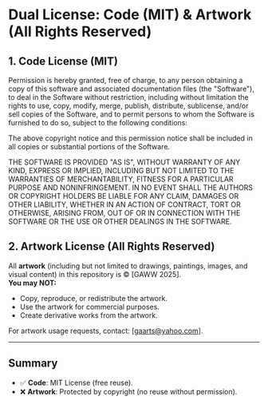 # Dual License: Code (MIT) & Artwork (All Rights Reserved)

## 1. Code License (MIT)
Permission is hereby granted, free of charge, to any person obtaining a copy
of this software and associated documentation files (the "Software"), to deal
in the Software without restriction, including without limitation the rights
to use, copy, modify, merge, publish, distribute, sublicense, and/or sell
copies of the Software, and to permit persons to whom the Software is
furnished to do so, subject to the following conditions:

The above copyright notice and this permission notice shall be included in all
copies or substantial portions of the Software.

THE SOFTWARE IS PROVIDED "AS IS", WITHOUT WARRANTY OF ANY KIND, EXPRESS OR
IMPLIED, INCLUDING BUT NOT LIMITED TO THE WARRANTIES OF MERCHANTABILITY,
FITNESS FOR A PARTICULAR PURPOSE AND NONINFRINGEMENT. IN NO EVENT SHALL THE
AUTHORS OR COPYRIGHT HOLDERS BE LIABLE FOR ANY CLAIM, DAMAGES OR OTHER
LIABILITY, WHETHER IN AN ACTION OF CONTRACT, TORT OR OTHERWISE, ARISING FROM,
OUT OF OR IN CONNECTION WITH THE SOFTWARE OR THE USE OR OTHER DEALINGS IN THE
SOFTWARE.

## 2. Artwork License (All Rights Reserved)
All **artwork** (including but not limited to drawings, paintings, images, and visual content) in this repository is © [GAWW 2025].  
**You may NOT:**
- Copy, reproduce, or redistribute the artwork.
- Use the artwork for commercial purposes.
- Create derivative works from the artwork.

For artwork usage requests, contact: [gaarts@yahoo.com].

---

## Summary
- ✅ **Code**: MIT License (free reuse).
- ❌ **Artwork**: Protected by copyright (no reuse without permission).
